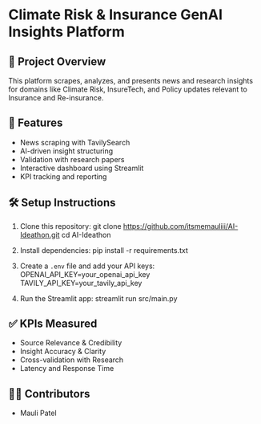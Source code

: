 # Climate Risk & Insurance GenAI Insights Platform

## 📌 Project Overview
This platform scrapes, analyzes, and presents news and research insights for domains like Climate Risk, InsureTech, and Policy updates relevant to Insurance and Re-insurance.

## 🚀 Features
- News scraping with TavilySearch
- AI-driven insight structuring
- Validation with research papers
- Interactive dashboard using Streamlit
- KPI tracking and reporting

## 🛠️ Setup Instructions
1. Clone this repository:
git clone https://github.com/itsmemauliii/AI-Ideathon.git
cd AI-Ideathon

2. Install dependencies:
pip install -r requirements.txt

3. Create a `.env` file and add your API keys:
OPENAI_API_KEY=your_openai_api_key TAVILY_API_KEY=your_tavily_api_key

4. Run the Streamlit app:
streamlit run src/main.py


## ✅ KPIs Measured
- Source Relevance & Credibility
- Insight Accuracy & Clarity
- Cross-validation with Research
- Latency and Response Time

## 🧑‍💻 Contributors
- Mauli Patel

